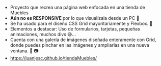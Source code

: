 - Proyecto que recrea una página web enfocada en una tienda de Muebles
- <b>Aún no es RESPONSIVE </b> por lo que visualízala desde un PC 🙂
- Se ha usado para el diseño CSS Grid mayoritariamente y Flexbox. 💙
- Elementos a destacar: Uso de formularios, tarjetas, pequeñas animaciones, muchos divs 😅...
- Cuenta con una galería de imágenes diseñada enteramente con Grid, donde puedes pinchar en las imágenes y ampliarlas en una nueva ventana.
🙌 📷
- https://juanjesc.github.io/tiendaMuebles/
